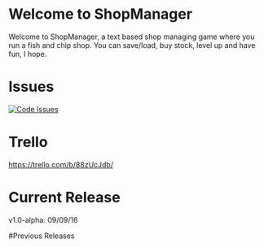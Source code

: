 # Welcome to ShopManager
Welcome to ShopManager, a text based shop managing game where you run a fish and chip shop. You can save/load, buy stock, level up and have fun, I hope.

# Issues

[![Code Issues](https://www.quantifiedcode.com/api/v1/project/e4f4e2428fb74b149537476a79c8ecc8/badge.svg)](https://www.quantifiedcode.com/app/project/e4f4e2428fb74b149537476a79c8ecc8)

# Trello
https://trello.com/b/88zUcJdb/

# Current Release
v1.0-alpha: 09/09/16

#Previous Releases
